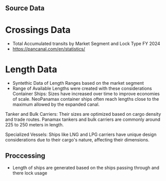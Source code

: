 ## Source Data
# Crossings Data
- Total Accumulated transits by Market Segment and Lock Type FY 2024 
- https://pancanal.com/en/statistics/

# Length Data
- Syntethic Data of Length Ranges based on the market segment 
- Range of Available Lengths were created with these considerations
Container Ships: Sizes have increased over time to improve economies of scale. NeoPanamax container ships often reach lengths close to the maximum allowed by the expanded canal.

Tanker and Bulk Carriers: Their sizes are optimized based on cargo density and trade routes. Panamax tankers and bulk carriers are commonly around 225 to 250 meters in length.

Specialized Vessels: Ships like LNG and LPG carriers have unique design considerations due to their cargo's nature, affecting their dimensions.



## Proccessing
- Length of ships are generated based on the ships passing through and there lock usage

